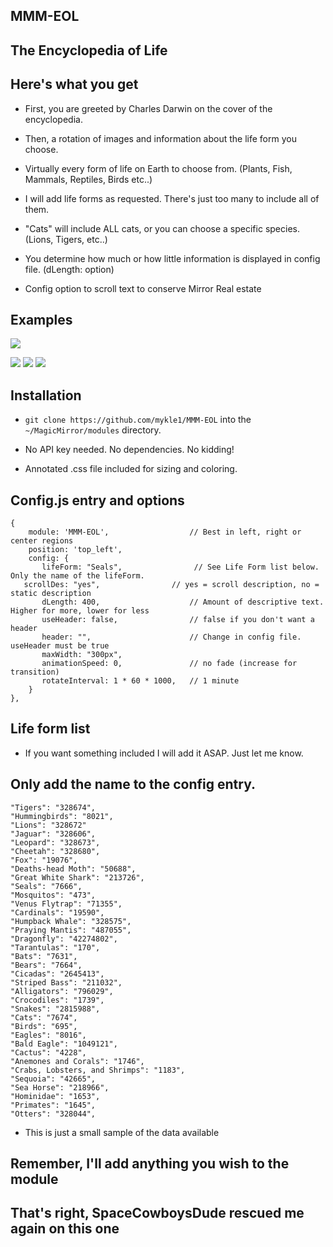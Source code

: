 ## MMM-EOL

## The Encyclopedia of Life

## Here's what you get

* First, you are greeted by Charles Darwin on the cover of the encyclopedia.

* Then, a rotation of images and information about the life form you choose.

* Virtually every form of life on Earth to choose from. (Plants, Fish, Mammals, Reptiles, Birds etc..)

* I will add life forms as requested. There's just too many to include all of them.

* "Cats" will include ALL cats, or you can choose a specific species. (Lions, Tigers, etc..)

* You determine how much or how little information is displayed in config file. (dLength: option)

* Config option to scroll text to conserve Mirror Real estate

## Examples

![](images/darwin.jpg)

![](images/2.JPG) ![](images/3.JPG) ![](images/4.JPG) 

## Installation

* `git clone https://github.com/mykle1/MMM-EOL` into the `~/MagicMirror/modules` directory.

* No API key needed. No dependencies. No kidding!

* Annotated .css file included for sizing and coloring.

## Config.js entry and options

    {
        module: 'MMM-EOL',                  // Best in left, right or center regions
        position: 'top_left',
        config: {
           lifeForm: "Seals",                // See Life Form list below. Only the name of the lifeForm.
	   scrollDes: "yes",                // yes = scroll description, no = static description
           dLength: 400,                    // Amount of descriptive text. Higher for more, lower for less
           useHeader: false,                // false if you don't want a header      
           header: "",                      // Change in config file. useHeader must be true
           maxWidth: "300px",
           animationSpeed: 0,               // no fade (increase for transition)
           rotateInterval: 1 * 60 * 1000,   // 1 minute
        }
    },

## Life form list
* If you want something included I will add it ASAP. Just let me know.

## Only add the name to the config entry.
```
"Tigers": "328674",
"Hummingbirds": "8021",
"Lions": "328672"
"Jaguar": "328606",
"Leopard": "328673",
"Cheetah": "328680",
"Fox": "19076",
"Deaths-head Moth": "50688",
"Great White Shark": "213726",
"Seals": "7666",
"Mosquitos": "473",
"Venus Flytrap": "71355",
"Cardinals": "19590",
"Humpback Whale": "328575",
"Praying Mantis": "487055",
"Dragonfly": "42274802",
"Tarantulas": "170",
"Bats": "7631",
"Bears": "7664",
"Cicadas": "2645413",
"Striped Bass": "211032",
"Alligators": "796029",
"Crocodiles": "1739",
"Snakes": "2815988",
"Cats": "7674",
"Birds": "695",
"Eagles": "8016",
"Bald Eagle": "1049121",
"Cactus": "4228",
"Anemones and Corals": "1746",
"Crabs, Lobsters, and Shrimps": "1183",
"Sequoia": "42665",
"Sea Horse": "218966",
"Hominidae": "1653",
"Primates": "1645",
"Otters": "328044",
```
* This is just a small sample of the data available

## Remember, I'll add anything you wish to the module
	
## That's right, SpaceCowboysDude rescued me again on this one

